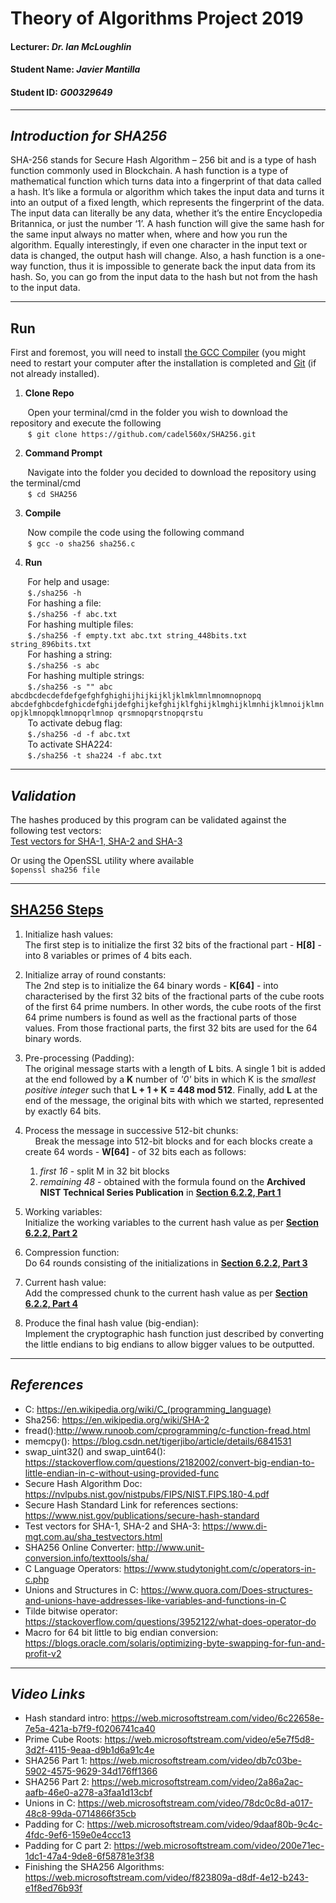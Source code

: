 # Theory of Algorithms Project 2019
#### Lecturer: *Dr. Ian McLoughlin*
#### Student Name: *Javier Mantilla*
#### Student ID: *G00329649*

***

## *Introduction for SHA256*
SHA-256 stands for Secure Hash Algorithm – 256 bit and is a type of hash function commonly used in Blockchain. A hash function is a type of mathematical function which turns data into a fingerprint of that data called a hash. It’s like a formula or algorithm which takes the input data and turns it into an output of a fixed length, which represents the fingerprint of the data.</br>
The input data can literally be any data, whether it’s the entire Encyclopedia Britannica, or just the number ‘1’. A hash function will give the same hash for the same input always no matter when, where and how you run the algorithm. Equally interestingly, if even one character in the input text or data is changed, the output hash will change. Also, a hash function is a one-way function, thus it is impossible to generate back the input data from its hash. So, you can go from the input data to the hash but not from the hash to the input data.</br>

***

## Run
First and foremost, you will need to install [the GCC Compiler](http://www.codebind.com/cprogramming/install-mingw-windows-10-gcc/) (you might need to restart your computer after the installation is completed and [Git](https://git-scm.com/book/en/v2/Getting-Started-Installing-Git) (if not already installed).

1. **Clone Repo**

&nbsp;&nbsp;&nbsp;&nbsp;&nbsp;&nbsp;&nbsp;Open your terminal/cmd in the folder you wish to download the repository and execute the following </br>
&nbsp;&nbsp;&nbsp;&nbsp;&nbsp;&nbsp;&nbsp;```$ git clone https://github.com/cadel560x/SHA256.git```

2. **Command Prompt**

&nbsp;&nbsp;&nbsp;&nbsp;&nbsp;&nbsp;&nbsp;Navigate into the folder you decided to download the repository using the terminal/cmd </br>
&nbsp;&nbsp;&nbsp;&nbsp;&nbsp;&nbsp;&nbsp;```$ cd SHA256```

3. **Compile**

&nbsp;&nbsp;&nbsp;&nbsp;&nbsp;&nbsp;&nbsp;Now compile the code using the following command </br>
&nbsp;&nbsp;&nbsp;&nbsp;&nbsp;&nbsp;&nbsp;```$ gcc -o sha256 sha256.c``` 

4. **Run**

&nbsp;&nbsp;&nbsp;&nbsp;&nbsp;&nbsp;&nbsp;For help and usage:</br>
&nbsp;&nbsp;&nbsp;&nbsp;&nbsp;&nbsp;&nbsp;```$./sha256 -h```</br>
&nbsp;&nbsp;&nbsp;&nbsp;&nbsp;&nbsp;&nbsp;For hashing a file:</br>
&nbsp;&nbsp;&nbsp;&nbsp;&nbsp;&nbsp;&nbsp;```$./sha256 -f abc.txt```</br>
&nbsp;&nbsp;&nbsp;&nbsp;&nbsp;&nbsp;&nbsp;For hashing multiple files:</br>
&nbsp;&nbsp;&nbsp;&nbsp;&nbsp;&nbsp;&nbsp;```$./sha256 -f empty.txt abc.txt string_448bits.txt string_896bits.txt```</br>
&nbsp;&nbsp;&nbsp;&nbsp;&nbsp;&nbsp;&nbsp;For hashing a string:</br>
&nbsp;&nbsp;&nbsp;&nbsp;&nbsp;&nbsp;&nbsp;```$./sha256 -s abc```</br>
&nbsp;&nbsp;&nbsp;&nbsp;&nbsp;&nbsp;&nbsp;For hashing multiple strings:</br>
&nbsp;&nbsp;&nbsp;&nbsp;&nbsp;&nbsp;&nbsp;```$./sha256 -s "" abc abcdbcdecdefdefgefghfghighijhijkijkljklmklmnlmnomnopnopq abcdefghbcdefghicdefghijdefghijkefghijklfghijklmghijklmnhijklmnoijklmnopjklmnopqklmnopqrlmnop
qrsmnopqrstnopqrstu```</br>
&nbsp;&nbsp;&nbsp;&nbsp;&nbsp;&nbsp;&nbsp;To activate debug flag:</br>
&nbsp;&nbsp;&nbsp;&nbsp;&nbsp;&nbsp;&nbsp;```$./sha256 -d -f abc.txt```</br>
&nbsp;&nbsp;&nbsp;&nbsp;&nbsp;&nbsp;&nbsp;To activate SHA224:</br>
&nbsp;&nbsp;&nbsp;&nbsp;&nbsp;&nbsp;&nbsp;```$./sha256 -t sha224 -f abc.txt```

***

## *Validation*
The hashes produced by this program can be validated against the following test vectors:  
[Test vectors for SHA-1, SHA-2 and SHA-3](https://www.di-mgt.com.au/sha_testvectors.html)  

Or using the OpenSSL utility where available  
```$openssl sha256 file```

***

## [SHA256 Steps](https://en.wikipedia.org/wiki/SHA-2)
1. Initialize hash values: </br>
The first step is to initialize the first 32 bits of the fractional part - **H[8]** - into 8 variables or primes of 4 bits each.

2. Initialize array of round constants: </br>
The 2nd step is to initialize the 64 binary words - **K[64]** - into characterised by the first 32 bits of the fractional parts of the cube roots of the first 64 prime numbers. In other words, the cube roots of the first 64 prime numbers is found as well as the fractional parts of those values. From those fractional parts, the first 32 bits are used for the 64 binary words.

3. Pre-processing (Padding): </br>
The original message starts with a length of **L** bits. A single 1 bit is added at the end followed by a **K** number of *'0'* bits in which K is the *smallest positive integer* such that **L + 1 + K = 448 mod 512**. Finally, add **L** at the end of the message, the original bits with which we started, represented by exactly 64 bits.

4. Process the message in successive 512-bit chunks: </br>
&nbsp;&nbsp;&nbsp;&nbsp;Break the message into 512-bit blocks and for each blocks create a create 64 words - **W[64]** - of 32 bits each as follows:
      1. *first 16* - split M in 32 bit blocks
      2. *remaining 48* - obtained with the formula found on the **Archived NIST Technical Series Publication** in **[Section 6.2.2, Part 1](https://ws680.nist.gov/publication/get_pdf.cfm?pub_id=910977)**

5. Working variables: </br>
Initialize the working variables to the current hash value as per **[Section 6.2.2, Part 2](https://ws680.nist.gov/publication/get_pdf.cfm?pub_id=910977)**

6. Compression function: </br>
Do 64 rounds consisting of the initializations in **[Section 6.2.2, Part 3](https://ws680.nist.gov/publication/get_pdf.cfm?pub_id=910977)**

7. Current hash value: </br>
Add the compressed chunk to the current hash value as per **[Section 6.2.2, Part 4](https://ws680.nist.gov/publication/get_pdf.cfm?pub_id=910977)**

9. Produce the final hash value (big-endian): </br>
Implement the cryptographic hash function just described by converting the little endians to big endians to allow bigger values to be outputted.

***

## *References*
* C: https://en.wikipedia.org/wiki/C_(programming_language) <br/>
* Sha256: https://en.wikipedia.org/wiki/SHA-2 <br/>
* fread():http://www.runoob.com/cprogramming/c-function-fread.html</br>
* memcpy(): https://blog.csdn.net/tigerjibo/article/details/6841531</br>
* swap_uint32() and swap_uint64(): https://stackoverflow.com/questions/2182002/convert-big-endian-to-little-endian-in-c-without-using-provided-func</br>
* Secure Hash Algorithm Doc: https://nvlpubs.nist.gov/nistpubs/FIPS/NIST.FIPS.180-4.pdf
* Secure Hash Standard Link for references sections: https://www.nist.gov/publications/secure-hash-standard
* Test vectors for SHA-1, SHA-2 and SHA-3: https://www.di-mgt.com.au/sha_testvectors.html  
* SHA256 Online Converter: http://www.unit-conversion.info/texttools/sha/
* C Language Operators: https://www.studytonight.com/c/operators-in-c.php
* Unions and Structures in C: https://www.quora.com/Does-structures-and-unions-have-addresses-like-variables-and-functions-in-C
* Tilde bitwise operator: https://stackoverflow.com/questions/3952122/what-does-operator-do
* Macro for 64 bit little to big endian conversion:
https://blogs.oracle.com/solaris/optimizing-byte-swapping-for-fun-and-profit-v2

***

## *Video Links* 
* Hash standard intro: https://web.microsoftstream.com/video/6c22658e-7e5a-421a-b7f9-f0206741ca40
* Prime Cube Roots: https://web.microsoftstream.com/video/e5e7f5d8-3d2f-4115-9eaa-d9b1d6a91c4e
* SHA256 Part 1: https://web.microsoftstream.com/video/db7c03be-5902-4575-9629-34d176ff1366
* SHA256 Part 2: https://web.microsoftstream.com/video/2a86a2ac-aafb-46e0-a278-a3faa1d13cbf
* Unions in C: https://web.microsoftstream.com/video/78dc0c8d-a017-48c8-99da-0714866f35cb
* Padding for C: https://web.microsoftstream.com/video/9daaf80b-9c4c-4fdc-9ef6-159e0e4ccc13
* Padding for C part 2: https://web.microsoftstream.com/video/200e71ec-1dc1-47a4-9de8-6f58781e3f38
* Finishing the SHA256 Algorithms: https://web.microsoftstream.com/video/f823809a-d8df-4e12-b243-e1f8ed76b93f
